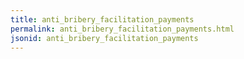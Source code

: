 ```yaml
---
title: anti_bribery_facilitation_payments
permalink: anti_bribery_facilitation_payments.html
jsonid: anti_bribery_facilitation_payments
---
```

